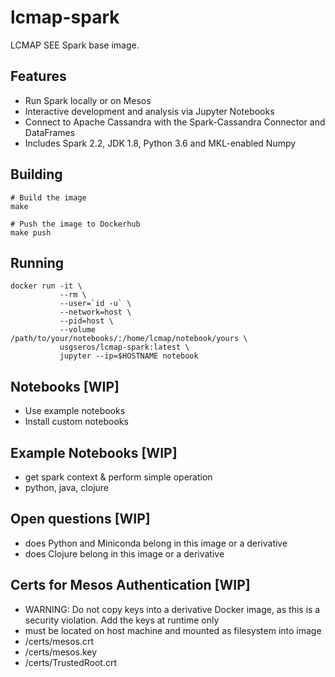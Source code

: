# lcmap-spark
LCMAP SEE Spark base image.

## Features
* Run Spark locally or on Mesos
* Interactive development and analysis via Jupyter Notebooks
* Connect to Apache Cassandra with the Spark-Cassandra Connector and DataFrames
* Includes Spark 2.2, JDK 1.8, Python 3.6 and MKL-enabled Numpy 

## Building
```
# Build the image
make

# Push the image to Dockerhub
make push
```
## Running

```
docker run -it \
           --rm \
           --user=`id -u` \
           --network=host \
           --pid=host \
           --volume /path/to/your/notebooks/:/home/lcmap/notebook/yours \
           usgseros/lcmap-spark:latest \
           jupyter --ip=$HOSTNAME notebook
```

## Notebooks [WIP]
* Use example notebooks
* Install custom notebooks

## Example Notebooks [WIP]
* get spark context & perform simple operation
* python, java, clojure

## Open questions [WIP]
* does Python and Miniconda belong in this image or a derivative
* does Clojure belong in this image or a derivative

## Certs for Mesos Authentication [WIP]
* WARNING: Do not copy keys into a derivative Docker image, as this is a security violation.  Add the keys at runtime only
* must be located on host machine and mounted as filesystem into image
* /certs/mesos.crt
* /certs/mesos.key
* /certs/TrustedRoot.crt
